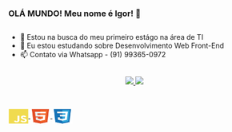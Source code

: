 ### OLÁ MUNDO! Meu nome é Igor! 👋

##

- 🔭 Estou na busca do meu primeiro estágo na área de TI
- 🌱 Eu estou estudando sobre Desenvolvimento Web Front-End 
- 📫 Contato via Whatsapp - (91) 99365-0972

##

<div align="center">
  <a href="https://github.com/ig-ramos">
  <img height="180em" src="https://github-readme-stats.vercel.app/api?username=ig-ramos&show_icons=true&theme=dracula&include_all_commits=true&count_private=true"/>
  <img height="180em" src="https://github-readme-stats.vercel.app/api/top-langs/?username=ig-ramos&layout=compact&langs_count=7&theme=dracula"/>
</div>
  
  ##
  
  <div style="display: inline_block"><br>
    <img align="center" alt="Igor-Js" height="30" width="40" src="https://raw.githubusercontent.com/devicons/devicon/master/icons/javascript/javascript-plain.svg">
    <img align="center" alt="Igor-HTML" height="30" width="40" src="https://raw.githubusercontent.com/devicons/devicon/master/icons/html5/html5-original.svg">
    <img align="center" alt="Rafa-CSS" height="30" width="40" src="https://raw.githubusercontent.com/devicons/devicon/master/icons/css3/css3-original.svg">
  </div>
